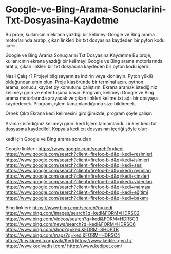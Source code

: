 # Google-ve-Bing-Arama-Sonuclarini-Txt-Dosyasina-Kaydetme
Bu proje, kullanıcının ekrana yazdığı bir kelimeyi Google ve Bing arama motorlarında aratıp, çıkan linkleri bir txt dosyasına kaydeden bir pyton kodu içerir.


Google ve Bing Arama Sonuçlarını Txt Dosyasına Kaydetme
Bu proje, kullanıcının ekrana yazdığı bir kelimeyi Google ve Bing arama motorlarında aratıp, çıkan linkleri bir txt dosyasına kaydeden bir pyton kodu içerir.

Nasıl Çalışır?
Projeyi bilgisayarınıza indirin veya klonlayın.
Pyton yüklü olduğundan emin olun.
Proje klasöründe bir terminal açın.
python arama_sonucu_kaydet.py komutunu çalıştırın.
Ekrana aramak istediğiniz kelimeyi girin ve enter tuşuna basın.
Program, kelimeyi Google ve Bing arama motorlarında arayacak ve çıkan linkleri kelime.txt adlı bir dosyaya kaydedecek.
Program, işlem tamamlandığında size bildirecek.

Örnek Çıktı
Ekrana kedi kelimesini girdiğimizde, program şöyle çalışır:

Aramak istediğiniz kelimeyi girin: kedi
İşlem tamamlandı. Linkler kedi.txt dosyasına kaydedildi.
Kopyala
kedi.txt dosyasının içeriği şöyle olur:

kedi için Google ve Bing arama sonuçları

Google linkleri:
https://www.google.com/search?q=kedi
https://www.google.com/search?client=firefox-b-d&q=kedi+resimleri
https://www.google.com/search?client=firefox-b-d&q=kedi+isimleri
https://www.google.com/search?client=firefox-b-d&q=kedi+sesi
https://www.google.com/search?client=firefox-b-d&q=kedi+oyunları
https://www.google.com/search?client=firefox-b-d&q=kedi+cinsleri
https://www.google.com/search?client=firefox-b-d&q=kedi+videoları
https://www.google.com/search?client=firefox-b-d&q=kedi+maması
https://www.google.com/search?client=firefox-b-d&q=kedi+eğitimi
https://www.google.com/search?client=firefox-b-d&q=kedi+bakımı

Bing linkleri:
https://www.bing.com/search?q=kedi
https://www.bing.com/images/search?q=kedi&FORM=HDRSC2
https://www.bing.com/videos/search?q=kedi&FORM=HDRSC3
https://www.bing.com/news/search?q=kedi&FORM=HDRSC6
https://www.bing.com/shop?q=kedi&FORM=SHOPTB
https://www.bing.com/maps?q=kedi&FORM=HDRSC4
https://tr.wikipedia.org/wiki/Kedi
https://www.kediler.gen.tr/
https://www.kedivadisi.com/
https://www.kedipet.com/
